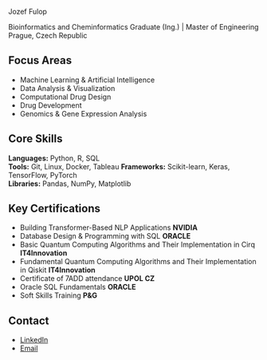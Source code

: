 Jozef Fulop

Bioinformatics and Cheminformatics Graduate (Ing.) | Master of Engineering
Prague, Czech Republic

## Focus Areas

- Machine Learning & Artificial Intelligence
- Data Analysis & Visualization
- Computational Drug Design
- Drug Development
- Genomics & Gene Expression Analysis

## Core Skills

**Languages:** Python, R, SQL  
**Tools:** Git, Linux, Docker, Tableau
**Frameworks:** Scikit-learn, Keras, TensorFlow, PyTorch  
**Libraries:** Pandas, NumPy, Matplotlib  

## Key Certifications

- Building Transformer-Based NLP Applications **NVIDIA**
- Database Design & Programming with SQL **ORACLE**
- Basic Quantum Computing Algorithms and Their Implementation in Cirq **IT4Innovation**
- Fundamental Quantum Computing Algorithms and Their Implementation in Qiskit **IT4Innovation**
- Certificate of 7ADD attendance **UPOL CZ**
- Oracle SQL Fundamentals **ORACLE**
- Soft Skills Training **P&G**

## Contact

- [LinkedIn](https://www.linkedin.com/in/fulopj/)
- [Email](mailto:fulop.jozef1@gmail.com)

